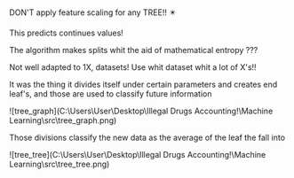 DON'T apply feature scaling for any TREE!! :eight_pointed_black_star:

This predicts continues values! 

The algorithm makes splits whit the aid of mathematical entropy ???

Not well adapted to 1X, datasets!
Use whit dataset whit a lot of X's!!

It was the thing it divides itself under certain parameters and creates end leaf's, and those are used to classify future information

![tree_graph](C:\Users\User\Desktop\Illegal Drugs Accounting!\Machine Learning\src\tree_graph.png)

Those divisions classify the new data as the average of the leaf the fall into

![tree_tree](C:\Users\User\Desktop\Illegal Drugs Accounting!\Machine Learning\src\tree_tree.png)